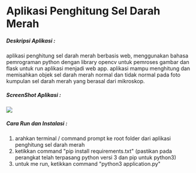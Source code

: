 # Aplikasi Penghitung Sel Darah Merah

##### Deskripsi Aplikasi :
aplikasi penghitung sel darah merah berbasis web, menggunakan bahasa pemrograman python dengan library opencv untuk pemroses gambar dan flask untuk run aplikasi menjadi web app.
aplikasi mampu menghitung dan memisahkan objek sel darah merah normal dan tidak normal pada foto kumpulan sel darah merah yang berasal dari mikroskop.

##### ScreenShot Aplikasi :
[![](https://i.ibb.co/wzZyWRK/screenshot.png)]()

##### Cara Run dan Instalasi :
1. arahkan terminal / command prompt ke root folder dari aplikasi penghitung sel darah merah
2. ketikkan command "pip install requirements.txt" (pastikan pada perangkat telah terpasang python versi 3 dan pip untuk python3)
3. untuk me run, ketikkan command "python3 application.py"